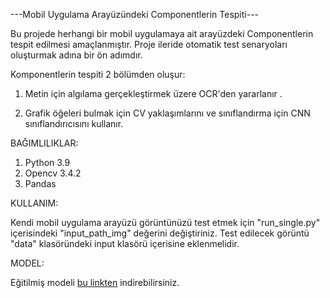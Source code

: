 ---Mobil Uygulama Arayüzündeki Componentlerin Tespiti---

Bu projede herhangi bir mobil uygulamaya ait arayüzdeki Componentlerin tespit edilmesi amaçlanmıştır. Proje ileride otomatik test senaryoları oluşturmak adına bir ön adımdır.

Komponentlerin tespiti 2 bölümden oluşur:

1. Metin için algılama gerçekleştirmek üzere OCR'den yararlanır .

2. Grafik öğeleri bulmak için CV yaklaşımlarını ve sınıflandırma için CNN sınıflandırıcısını kullanır.

BAĞIMLILIKLAR:

1. Python 3.9
2. Opencv 3.4.2
3. Pandas

KULLANIM:

Kendi mobil uygulama arayüzü görüntünüzü test etmek için "run_single.py" içerisindeki "input_path_img" değerini değiştiriniz.
Test edilecek görüntü "data" klasöründeki input klasörü içerisine eklenmelidir. 

MODEL:

Eğitilmiş modeli [bu linkten](https://drive.google.com/drive/folders/1ecB127vE_VKMygf9mHcvU_gfA0-XgKKi?usp=drive_link) indirebilirsiniz.

